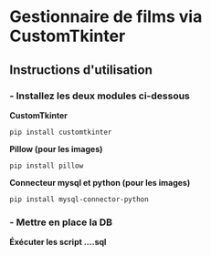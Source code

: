 # Gestionnaire de films via CustomTkinter
## Instructions d'utilisation
### - Installez les deux modules ci-dessous
**CustomTkinter**
```
pip install customtkinter
```

**Pillow (pour les images)**
```
pip install pillow
```


**Connecteur mysql et python (pour les images)**
```
pip install mysql-connector-python
```
### - Mettre en place la DB
**Éxécuter les script ....sql**